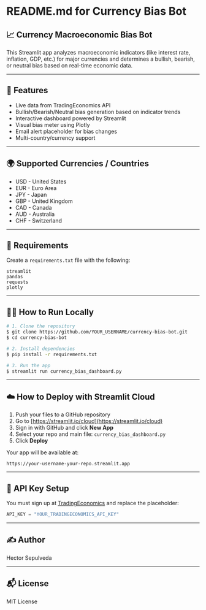 # README.md for Currency Bias Bot

## 📈 Currency Macroeconomic Bias Bot

This Streamlit app analyzes macroeconomic indicators (like interest rate, inflation, GDP, etc.) for major currencies and determines a bullish, bearish, or neutral bias based on real-time economic data.

---

## 🚀 Features
- Live data from TradingEconomics API
- Bullish/Bearish/Neutral bias generation based on indicator trends
- Interactive dashboard powered by Streamlit
- Visual bias meter using Plotly
- Email alert placeholder for bias changes
- Multi-country/currency support

---

## 🌍 Supported Currencies / Countries
- USD - United States
- EUR - Euro Area
- JPY - Japan
- GBP - United Kingdom
- CAD - Canada
- AUD - Australia
- CHF - Switzerland

---

## 🧪 Requirements
Create a `requirements.txt` file with the following:
```
streamlit
pandas
requests
plotly
```

---

## 🧑‍💻 How to Run Locally
```bash
# 1. Clone the repository
$ git clone https://github.com/YOUR_USERNAME/currency-bias-bot.git
$ cd currency-bias-bot

# 2. Install dependencies
$ pip install -r requirements.txt

# 3. Run the app
$ streamlit run currency_bias_dashboard.py
```

---

## ☁️ How to Deploy with Streamlit Cloud
1. Push your files to a GitHub repository
2. Go to [https://streamlit.io/cloud](https://streamlit.io/cloud)
3. Sign in with GitHub and click **New App**
4. Select your repo and main file: `currency_bias_dashboard.py`
5. Click **Deploy**

Your app will be available at:
```
https://your-username-your-repo.streamlit.app
```

---

## 🔐 API Key Setup
You must sign up at [TradingEconomics](https://developer.tradingeconomics.com/) and replace the placeholder:
```python
API_KEY = "YOUR_TRADINGECONOMICS_API_KEY"
```

---

## ✍️ Author
Hector Sepulveda

---

## 📬 License
MIT License
